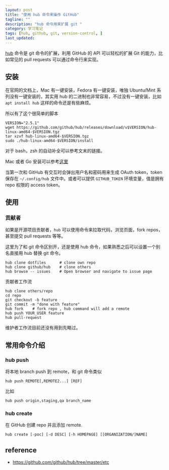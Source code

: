 ```yaml
---
layout: post
title: "使用 hub 命令来操作 GitHub"
tagline: ""
description: "hub 命令用来扩展 git "
category: 学习笔记
tags: [hub, github, git, version-control, ]
last_updated:
---
```


[hub](https://github.com/github/hub) 命令是 git 命令的扩展，利用 GitHub 的 API 可以轻松的扩展 Git 的能力，比如常见的 pull requests 可以通过命令行来实现。

## 安装
在官网的文档上，Mac 有一键安装，Fedora 有一键安装，唯独 Ubuntu/Mint 系列没有一键安装的，其实用 hub 的二进制也非常容易，不过没有一键安装，比如 `apt install hub` 这样的命令还是有些麻烦。

所以有了这个很简单的脚本

    VERSION="2.5.1"
    wget https://github.com/github/hub/releases/download/v$VERSION/hub-linux-amd64-$VERSION.tgz
    tar xzvf hub-linux-amd64-$VERSION.tgz
    sudo ./hub-linux-amd64-$VERSION/install

对于 bash，zsh 的自动补全可以参考文末的链接。

Mac 或者 Go 安装可以参考[这里](https://hub.github.com/)

当第一次和 GitHub 有交互时会弹出用户名和密码用来生成 OAuth token，token 保存在 `~/.config/hub` 文件中。或者可以提供 `GITHUB_TOKEN` 环境变量，值是拥有 repo 权限的 access token。

## 使用

### 贡献者
如果是开源项目贡献者，`hub` 可以使用命令来拉取代码，浏览页面，fork repos，甚至提交 pull requests 等等。

这里为了和 git 命令区别开，还是使用 hub 命令，如果熟悉之后可以设置一个别名直接用 hub 替换 git 命令。

    hub clone dotfiles      # clone own repo
    hub clone github/hub    # clone others
    hub browse -- issues    # Open browser and navigate to issue page

贡献者工作流

    hub clone others/repo
    cd repo
    git checkout -b feature
    git commit -m "done with feature"
    hub fork    # fork repo , hub command will add a remote
    hub push YOUR_USER feature
    hub pull-request

维护者工作流目前还没有用到先略过。

## 常用命令介绍

### hub push
将本地 branch push 到 remote，和 git 命令类似

    hub push REMOTE[,REMOTE2...] [REF]

比如

    hub push origin,staging,qa branch_name

### hub create
在 GitHub 创建 repo 并且添加 remote.

    hub create [-poc] [-d DESC] [-h HOMEPAGE] [[ORGANIZATION/]NAME]

## reference

- <https://github.com/github/hub/tree/master/etc>
